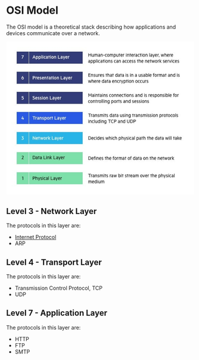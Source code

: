 # OSI Model

The OSI model is a theoretical stack describing how applications and devices communicate over a network.

![OSI Model](../assets/img/OSI-7-layers.jpg)

## Level 3 - Network Layer

The protocols in this layer are:

* [Internet Protocol](./ip.md)
* ARP

## Level 4 - Transport Layer

The protocols in this layer are:

* Transmission Control Protocol, TCP
* UDP

## Level 7 - Application Layer

The protocols in this layer are:

* HTTP 
* FTP
* SMTP


